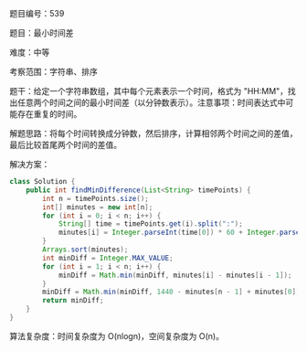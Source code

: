 题目编号：539

题目：最小时间差

难度：中等

考察范围：字符串、排序

题干：给定一个字符串数组，其中每个元素表示一个时间，格式为 "HH:MM"，找出任意两个时间之间的最小时间差（以分钟数表示）。注意事项：时间表达式中可能存在重复的时间。

解题思路：将每个时间转换成分钟数，然后排序，计算相邻两个时间之间的差值，最后比较首尾两个时间的差值。

解决方案：

```java
class Solution {
    public int findMinDifference(List<String> timePoints) {
        int n = timePoints.size();
        int[] minutes = new int[n];
        for (int i = 0; i < n; i++) {
            String[] time = timePoints.get(i).split(":");
            minutes[i] = Integer.parseInt(time[0]) * 60 + Integer.parseInt(time[1]);
        }
        Arrays.sort(minutes);
        int minDiff = Integer.MAX_VALUE;
        for (int i = 1; i < n; i++) {
            minDiff = Math.min(minDiff, minutes[i] - minutes[i - 1]);
        }
        minDiff = Math.min(minDiff, 1440 - minutes[n - 1] + minutes[0]);
        return minDiff;
    }
}
```

算法复杂度：时间复杂度为 O(nlogn)，空间复杂度为 O(n)。